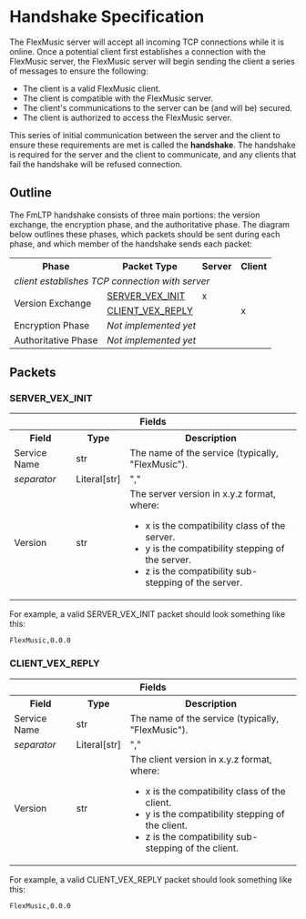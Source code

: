 # Handshake Specification

The FlexMusic server will accept all incoming TCP connections while it is online. Once a potential client first establishes a connection with the FlexMusic server, the FlexMusic server will begin sending the client a series of messages to ensure the following:
- The client is a valid FlexMusic client.
- The client is compatible with the FlexMusic server.
- The client's communications to the server can be (and will be) secured.
- The client is authorized to access the FlexMusic server.

This series of initial communication between the server and the client to ensure these requirements are met is called the **handshake**. The handshake is required for the server and the client to communicate, and any clients that fail the handshake will be refused connection.

## Outline

The FmLTP handshake consists of three main portions: the version exchange, the encryption phase, and the authoritative phase. The diagram below outlines these phases, which packets should be sent during each phase, and which member of the handshake sends each packet:

<table>
  <tr>
    <th>Phase</th>
    <th>Packet Type</th>
    <th>Server</th>
    <th>Client</th>
  </tr>
  <tr>
    <td colspan="4"><i>client establishes TCP connection with server</li></td>
  </tr>
  <tr>
    <td rowspan="2">Version Exchange</td>
    <td><a href="https://github.com/89mpxf/FlexMusic/blob/main/docs/HANDSHAKE.md#server_vex_init">SERVER_VEX_INIT</a></td>
    <td>x</td>
    <td></td>
  </tr>
  <tr>
    <td><a href="https://github.com/89mpxf/FlexMusic/blob/main/docs/HANDSHAKE.md#client_vex_reply">CLIENT_VEX_REPLY</a></td>
    <td></td>
    <td>x</td>
  </tr>
  <tr>
    <td>Encryption Phase</td>
    <td colspan="3"><i>Not implemented yet</i></td>
  </tr>
  <tr>
    <td>Authoritative Phase</td>
    <td colspan="3"><i>Not implemented yet</i></td>
  </tr>
</table>

## Packets
### SERVER_VEX_INIT
<table>
  <tr>
    <th colspan="3"><b>Fields</b></th>
  </tr>
  <tr>
    <th>Field</th>
    <th>Type</th>
    <th>Description</th>
  </tr>
  <tr>
    <td>Service Name</td>
    <td>str</td>
    <td>The name of the service (typically, "FlexMusic").</td>
  </tr>
  <tr>
    <td><i>separator</i></td>
    <td>Literal[str]</td>
    <td>","</td>
  </tr>
  <tr>
    <td>Version</td>
    <td>str</td>
    <td>The server version in x.y.z format, where:
      <ul>
        <li>x is the compatibility class of the server.</li>
        <li>y is the compatibility stepping of the server.</li>
        <li>z is the compatibility sub-stepping of the server.</li>
      </ul>
    </td>
  </tr>
</table>

For example, a valid SERVER_VEX_INIT packet should look something like this:

```
FlexMusic,0.0.0
```
### CLIENT_VEX_REPLY
<table>
  <tr>
    <th colspan="3"><b>Fields</b></th>
  </tr>
  <tr>
    <th>Field</th>
    <th>Type</th>
    <th>Description</th>
  </tr>
  <tr>
    <td>Service Name</td>
    <td>str</td>
    <td>The name of the service (typically, "FlexMusic").</td>
  </tr>
  <tr>
    <td><i>separator</i></td>
    <td>Literal[str]</td>
    <td>","</td>
  </tr>
  <tr>
    <td>Version</td>
    <td>str</td>
    <td>The client version in x.y.z format, where:
      <ul>
        <li>x is the compatibility class of the client.</li>
        <li>y is the compatibility stepping of the client.</li>
        <li>z is the compatibility sub-stepping of the client.</li>
      </ul>
    </td>
  </tr>
</table>

For example, a valid CLIENT_VEX_REPLY packet should look something like this:

```
FlexMusic,0.0.0
```

